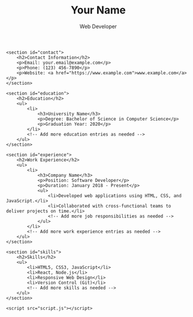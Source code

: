 <!DOCTYPE html>
<html lang="en">
<head>
    <meta charset="UTF-8">
    <meta name="viewport" content="width=device-width, initial-scale=1.0">
    <title>Your CV</title>
    <link rel="stylesheet" href="styles.css">
</head>
<body>
    <header>
        <h1>Your Name</h1>
        <p>Web Developer</p>
    </header>

    <section id="contact">
        <h2>Contact Information</h2>
        <p>Email: your.email@example.com</p>
        <p>Phone: (123) 456-7890</p>
        <p>Website: <a href="https://www.example.com">www.example.com</a></p>
    </section>

    <section id="education">
        <h2>Education</h2>
        <ul>
            <li>
                <h3>University Name</h3>
                <p>Degree: Bachelor of Science in Computer Science</p>
                <p>Graduation Year: 2020</p>
            </li>
            <!-- Add more education entries as needed -->
        </ul>
    </section>

    <section id="experience">
        <h2>Work Experience</h2>
        <ul>
            <li>
                <h3>Company Name</h3>
                <p>Position: Software Developer</p>
                <p>Duration: January 2018 - Present</p>
                <ul>
                    <li>Developed web applications using HTML, CSS, and JavaScript.</li>
                    <li>Collaborated with cross-functional teams to deliver projects on time.</li>
                    <!-- Add more job responsibilities as needed -->
                </ul>
            </li>
            <!-- Add more work experience entries as needed -->
        </ul>
    </section>

    <section id="skills">
        <h2>Skills</h2>
        <ul>
            <li>HTML5, CSS3, JavaScript</li>
            <li>React, Node.js</li>
            <li>Responsive Web Design</li>
            <li>Version Control (Git)</li>
            <!-- Add more skills as needed -->
        </ul>
    </section>

    <script src="script.js"></script>
</body>
</html>
